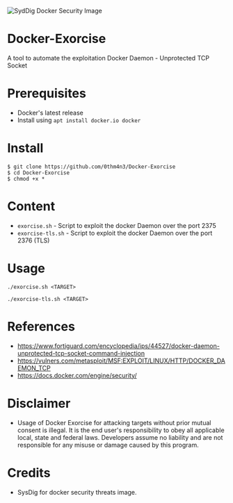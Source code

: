 ![SydDig Docker Security Image](https://sysdig.com/wp-content/uploads/2017/08/docker_7_security_threats.jpg)

# Docker-Exorcise
A tool to automate the exploitation Docker Daemon - Unprotected TCP Socket

# Prerequisites
- Docker's latest release
- Install using `apt install docker.io docker`

# Install
```
$ git clone https://github.com/0thm4n3/Docker-Exorcise
$ cd Docker-Exorcise
$ chmod +x *
```

# Content
- `exorcise.sh` - Script to exploit the docker Daemon over the port 2375
- `exorcise-tls.sh` - Script to exploit the docker Daemon over the port 2376 (TLS)

# Usage
`./exorcise.sh <TARGET>`

`./exorcise-tls.sh <TARGET>`

# References
- https://www.fortiguard.com/encyclopedia/ips/44527/docker-daemon-unprotected-tcp-socket-command-injection
- https://vulners.com/metasploit/MSF:EXPLOIT/LINUX/HTTP/DOCKER_DAEMON_TCP
- https://docs.docker.com/engine/security/

# Disclaimer
- Usage of Docker Exorcise for attacking targets without prior mutual consent is illegal. It is the end user's responsibility to obey all applicable local, state and federal laws. Developers assume no liability and are not responsible for any misuse or damage caused by this program.

# Credits
- SysDig for docker security threats image.

